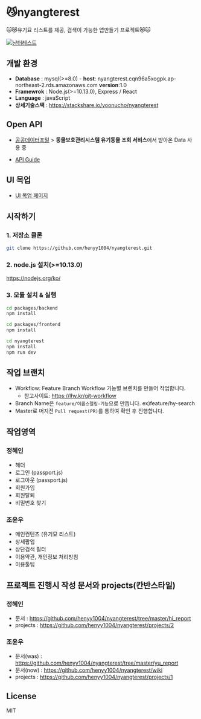 # 😼nyangterest

🐱😻유기묘 리스트를 제공, 검색이 가능한 앱만들기 프로젝트😻🐱

[![냥터레스트](https://user-images.githubusercontent.com/2981954/81968524-75bf1680-9657-11ea-8d84-0217b4246347.gif)](https://www.youtube.com/watch?v=Jg1u7te4EYI&feature=emb_logo)
                                                                                                                           
## 개발 환경
* **Database** : mysql(>=8.0) - **host**: nyangterest.cqn96a5xogpk.ap-northeast-2.rds.amazonaws.com  **version**:1.0
* **Framewrok** : Node.js(>=10.13.0), Express / React
* **Language** : javaScript
* **상세기술스택** : https://stackshare.io/yoonucho/nyangterest

## Open API
* [공공데이터포털](https://www.data.go.kr/) > **동물보호관리시스템 유기동물 조회 서비스**에서 받아온 Data 사용 중 

* [API Guide](https://github.com/henyy1004/nyangterest/blob/master/yu_report/data_api.md)

## UI 목업
* [UI 목업 페이지](https://ovenapp.io/view/RfCRiRftSohiUwxP7J0IRjbMWjqkNPgs#5fW72)

## 시작하기
 
### 1. 저장소 클론
~~~sh
git clone https://github.com/henyy1004/nyangterest.git
~~~
### 2. node.js 설치(>=10.13.0)
https://nodejs.org/ko/

### 3. 모듈 설치 & 실행

~~~sh
cd packages/backend
npm install
~~~

~~~sh
cd packages/frontend
npm install
~~~

~~~sh
cd nyangterest
npm install
npm run dev
~~~

## 작업 브랜치
* Workflow: Feature Branch Workflow 기능별 브렌치를 만들어 작업합니다.
  + 참고사이트: https://lhy.kr/git-workflow
* Branch Name은 `feature/이름스펠링-기능`으로 만듭니다. ex)feature/hy-search
* Master로 머지전 `Pull request(PR)`를 통하여 확인 후 진행합니다.


## 작업영역

### 정혜인

* 헤더
* 로그인 (passport.js)
* 로그아웃 (passport.js)
* 회원가입
* 회원탈퇴
* 비밀번호 찾기

### 조윤우

* 메인컨텐츠 (유기묘 리스트) 
* 상세팝업
* 상단검색 필터
* 이용약관, 개인정보 처리방침 
* 이용툴팁 


## 프로젝트 진행시 작성 문서와 projects(칸반스타일)

### 정혜인

* 문서 : https://github.com/henyy1004/nyangterest/tree/master/hi_report
* projects : https://github.com/henyy1004/nyangterest/projects/2

### 조윤우

* 문서(was) : https://github.com/henyy1004/nyangterest/tree/master/yu_report 
* 문서(now) : https://github.com/henyy1004/nyangterest/wiki   
* projects : https://github.com/henyy1004/nyangterest/projects/1


## License
MIT
